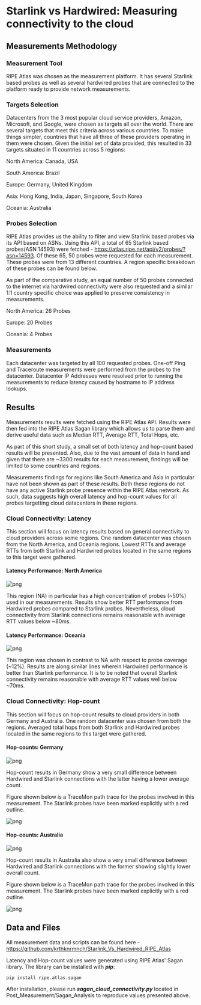 # Starlink vs Hardwired: Measuring connectivity to the cloud

## Measurements Methodology

### Measurement Tool

RIPE Atlas was chosen as the measurement platform. It has several Starlink based probes as well as several hardwired probes that are connected to the platform ready to provide network measurements.

### Targets Selection

Datacenters from the 3 most popular cloud service providers, Amazon, Microsoft, and Google, were chosen as targets all over the world. There are several targets that meet this criteria across various countries. To make things simpler, countries that have all three of these providers operating in them were chosen. Given the initial set of data provided, this resulted in 33 targets situated in 11 countries across 5 regions:

North America: Canada, USA

South America: Brazil

Europe: Germany, United Kingdom

Asia: Hong Kong, India, Japan, Singapore, South Korea

Oceania: Australia

### Probes Selection

RIPE Atlas provides us the ability to filter and view Starlink based probes via its API based on ASNs. Using this API, a total of 65 Starlink based probes(ASN 14593) were fetched - https://atlas.ripe.net/api/v2/probes/?asn=14593. Of these 65, 50 probes were requested for each measurement. These probes were from 13 different countries. A region specific breakdown of these probes can be found below.

As part of the comparative study, an equal number of 50 probes connected to the internet via hardwired connectivity were also requested and a similar 1:1 country specific choice was applied to preserve consistency in measurements.

North America: 26 Probes

Europe: 20 Probes

Oceania: 4 Probes

### Measurements

Each datacenter was targeted by all 100 requested probes. One-off Ping and Traceroute measurements were performed from the probes to the datacenter. Datacenter IP Addresses were resolved prior to running the measurements to reduce latency caused by hostname to IP address lookups.

## Results

Measurements results were fetched using the RIPE Atlas API. Results were then fed into the RIPE Atlas Sagan library which allows us to parse them and derive useful data such as Median RTT, Average RTT, Total Hops, etc.

As part of this short study, a small set of both latency and hop-count based results will be presented. Also, due to the vast amount of data in hand and given that there are ~3300 results for each measurement, findings will be limited to some countries and regions.

Measurements findings for regions like South America and Asia in particular have not been shown as part of these results. Both these regions do not have any active Starlink probe presence within the RIPE Atlas network. As such, data suggests high overall latency and hop-count values for all probes targetting cloud datacenters in these regions.

### Cloud Connectivity: Latency

This section will focus on latency results based on general connectivity to cloud providers across some regions. One random datacenter was chosen from the North America, and Oceania regions. Lowest RTTs and average RTTs from both Starlink and Hardwired probes located in the same regions to this target were gathered.

#### Latency Performance: North America


    
![png](README_files/README_16_0.png)
    


This region (NA) in particular has a high concentration of probes (~50%) used in our measurements. Results show better RTT performance from Hardwired probes compared to Starlink probes. Nevertheless, cloud connectivity from Starlink connections remains reasonable with average RTT values below ~80ms.

#### Latency Performance: Oceania


    
![png](README_files/README_19_0.png)
    


This region was chosen in contrast to NA with respect to probe coverage (~12%). Results are along similar lines wherein Hardwired performance is better than Starlink performance. It is to be noted that overall Starlink connectivity remains reasonable with average RTT values well below ~70ms.

### Cloud Connectivity: Hop-count

This section will focus on hop-count results to cloud providers in both Germany and Australia. One random datacenter was chosen from both the regions. Averaged total hops from both Starlink and Hardwired probes located in the same regions to this target were gathered.

#### Hop-counts: Germany


    
![png](README_files/README_24_0.png)
    


Hop-count results in Germany show a very small difference between Hardwired and Starlink connections with the latter having a lower average count.

Figure shown below is a TraceMon path trace for the probes involved in this measurement. The Starlink probes have been marked explicitly with a red outline.




    
![png](README_files/README_26_0.png)
    



#### Hop-counts: Australia


    
![png](README_files/README_28_0.png)
    


Hop-count results in Australia also show a very small difference between Hardwired and Starlink connections with the former showing slightly lower overall count.

Figure shown below is a TraceMon path trace for the probes involved in this measurement. The Starlink probes have been marked explicitly with a red outline.




    
![png](README_files/README_30_0.png)
    



## Data and Files

All measurement data and scripts can be found here - https://github.com/krthknrmnch/Starlink_Vs_Hardwired_RIPE_Atlas

Latency and Hop-count values were generated using RIPE Atlas' Sagan library. The library can be installed with ***pip***:

    pip install ripe.atlas.sagan

After installation, please run ***sagan_cloud_connectivity.py*** located in Post_Measurement/Sagan_Analysis to reproduce values presented above.
